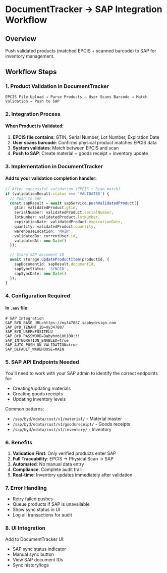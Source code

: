 # DocumentTracker → SAP Integration Workflow

## Overview
Push validated products (matched EPCIS + scanned barcode) to SAP for inventory management.

## Workflow Steps

### 1. Product Validation in DocumentTracker
```
EPCIS File Upload → Parse Products → User Scans Barcode → Match Validation → Push to SAP
```

### 2. Integration Process

#### When Product is Validated:
1. **EPCIS file contains**: GTIN, Serial Number, Lot Number, Expiration Date
2. **User scans barcode**: Confirms physical product matches EPCIS data
3. **System validates**: Match between EPCIS and scan
4. **Push to SAP**: Create material + goods receipt + inventory update

### 3. Implementation in DocumentTracker

#### Add to your validation completion handler:
```typescript
// After successful validation (EPCIS + Scan match)
if (validationResult.status === 'VALIDATED') {
  // Push to SAP
  const sapResult = await sapService.pushValidatedProduct({
    gtin: validatedProduct.gtin,
    serialNumber: validatedProduct.serialNumber,
    lotNumber: validatedProduct.lotNumber,
    expirationDate: validatedProduct.expirationDate,
    quantity: validatedProduct.quantity,
    warehouseLocation: 'MAIN',
    validatedBy: currentUser.id,
    validatedAt: new Date()
  });
  
  // Store SAP document ID
  await storage.updateProductItem(productId, {
    sapDocumentId: sapResult.documentId,
    sapSyncStatus: 'SYNCED',
    sapSyncDate: new Date()
  });
}
```

### 4. Configuration Required

#### In `.env` file:
```
# SAP Integration
SAP_BYD_BASE_URL=https://my347887.sapbydesign.com
SAP_BYD_TENANT_ID=my347887
SAP_BYD_USER=FOSITELU
SAP_BYD_PASSWORD=Babyboo100100!!!
SAP_INTEGRATION_ENABLED=true
SAP_AUTO_PUSH_ON_VALIDATION=true
SAP_DEFAULT_WAREHOUSE=MAIN
```

### 5. SAP API Endpoints Needed

You'll need to work with your SAP admin to identify the correct endpoints for:
- Creating/updating materials
- Creating goods receipts
- Updating inventory levels

Common patterns:
- `/sap/byd/odata/cust/v1/material/` - Material master
- `/sap/byd/odata/cust/v1/goodsreceipt/` - Goods receipts
- `/sap/byd/odata/cust/v1/inventory/` - Inventory

### 6. Benefits

1. **Validation First**: Only verified products enter SAP
2. **Full Traceability**: EPCIS → Physical Scan → SAP
3. **Automated**: No manual data entry
4. **Compliance**: Complete audit trail
5. **Real-time**: Inventory updates immediately after validation

### 7. Error Handling

- Retry failed pushes
- Queue products if SAP is unavailable
- Show sync status in UI
- Log all transactions for audit

### 8. UI Integration

Add to DocumentTracker UI:
- SAP sync status indicator
- Manual sync button
- View SAP document IDs
- Sync history/logs